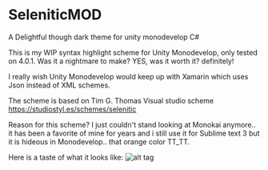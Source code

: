 SeleniticMOD
============

A Delightful though dark theme for unity monodevelop C#

This is my WIP syntax highlight scheme for Unity Monodevelop, only tested on 4.0.1.
Was it a nightmare to make? YES, was it worth it? definitely!

I really wish Unity Monodevelop would keep up with Xamarin which uses Json instead of XML schemes.

The scheme is based on Tim G. Thomas Visual studio scheme https://studiostyl.es/schemes/selenitic

Reason for this scheme?
I just couldn't stand looking at Monokai anymore.. it has been a favorite of mine for years and i still use it for Sublime text 3
but it is hideous in Monodevelop.. that orange color TT_TT.

Here is a taste of what it looks like:
![alt tag](http://cloudho.st/i/ZwymLcfE.png)
